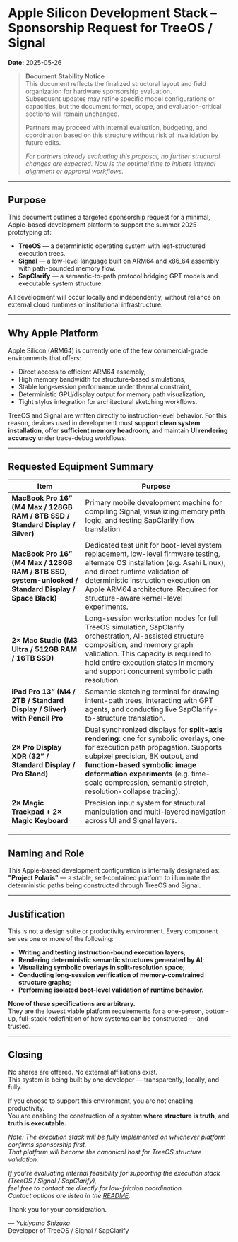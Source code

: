 # Apple Silicon Development Stack – Sponsorship Request for TreeOS / Signal  
**Date:** 2025-05-26  

> **Document Stability Notice**  
> This document reflects the finalized structural layout and field organization for hardware sponsorship evaluation.  
> Subsequent updates may refine specific model configurations or capacities, but the document format, scope, and evaluation-critical sections will remain unchanged.  
>  
> Partners may proceed with internal evaluation, budgeting, and coordination based on this structure without risk of invalidation by future edits.
>
> *For partners already evaluating this proposal, no further structural changes are expected. Now is the optimal time to initiate internal alignment or approval workflows.*

---

## Purpose

This document outlines a targeted sponsorship request for a minimal, Apple-based development platform to support the summer 2025 prototyping of:

- **TreeOS** — a deterministic operating system with leaf-structured execution trees.
- **Signal** — a low-level language built on ARM64 and x86_64 assembly with path-bounded memory flow.
- **SapClarify** — a semantic-to-path protocol bridging GPT models and executable system structure.

All development will occur locally and independently, without reliance on external cloud runtimes or institutional infrastructure.

---

## Why Apple Platform

Apple Silicon (ARM64) is currently one of the few commercial-grade environments that offers:

- Direct access to efficient ARM64 assembly,
- High memory bandwidth for structure-based simulations,
- Stable long-session performance under thermal constraint,
- Deterministic GPU/display output for memory path visualization,
- Tight stylus integration for architectural sketching workflows.

TreeOS and Signal are written directly to instruction-level behavior. For this reason, devices used in development must **support clean system installation**, offer **sufficient memory headroom**, and maintain **UI rendering accuracy** under trace-debug workflows.

---

## Requested Equipment Summary

| Item | Purpose |
|------|---------|
| **MacBook Pro 16” (M4 Max / 128GB RAM / 8TB SSD / Standard Display / Silver)** | Primary mobile development machine for compiling Signal, visualizing memory path logic, and testing SapClarify flow translation. |
| **MacBook Pro 16” (M4 Max / 128GB RAM / 8TB SSD, system-unlocked / Standard Display / Space Black)** | Dedicated test unit for boot-level system replacement, low-level firmware testing, alternate OS installation (e.g. Asahi Linux), and direct runtime validation of deterministic instruction execution on Apple ARM64 architecture. Required for structure-aware kernel-level experiments. |
| **2× Mac Studio (M3 Ultra / 512GB RAM / 16TB SSD)** | Long-session workstation nodes for full TreeOS simulation, SapClarify orchestration, AI-assisted structure composition, and memory graph validation. This capacity is required to hold entire execution states in memory and support concurrent symbolic path resolution. |
| **iPad Pro 13” (M4 / 2TB / Standard Display / Sliver) with Pencil Pro** | Semantic sketching terminal for drawing intent-path trees, interacting with GPT agents, and conducting live SapClarify-to-structure translation. |
| **2× Pro Display XDR (32” / Standard Display / Pro Stand)** | Dual synchronized displays for **split-axis rendering**: one for symbolic overlays, one for execution path propagation. Supports subpixel precision, 8K output, and **function-based symbolic image deformation experiments** (e.g. time-scale compression, semantic stretch, resolution-collapse tracing). |
| **2× Magic Trackpad + 2× Magic Keyboard** | Precision input system for structural manipulation and multi-layered navigation across UI and Signal layers. |

---

## Naming and Role

This Apple-based development configuration is internally designated as:  
**"Project Polaris"** — a stable, self-contained platform to illuminate the deterministic paths being constructed through TreeOS and Signal.

---

## Justification

This is not a design suite or productivity environment. Every component serves one or more of the following:

- **Writing and testing instruction-bound execution layers**;
- **Rendering deterministic semantic structures generated by AI**;
- **Visualizing symbolic overlays in split-resolution space**;
- **Conducting long-session verification of memory-constrained structure graphs**;
- **Performing isolated boot-level validation of runtime behavior.**

**None of these specifications are arbitrary.**  
They are the lowest viable platform requirements for a one-person, bottom-up, full-stack redefinition of how systems can be constructed — and trusted.

---

## Closing

No shares are offered. No external affiliations exist.  
This system is being built by one developer — transparently, locally, and fully.

If you choose to support this environment, you are not enabling productivity.  
You are enabling the construction of a system **where structure is truth**, and **truth is executable.**

*Note: The execution stack will be fully implemented on whichever platform confirms sponsorship first.  
That platform will become the canonical host for TreeOS structure validation.*

*If you're evaluating internal feasibility for supporting the execution stack (TreeOS / Signal / SapClarify),  
feel free to contact me directly for low-friction coordination.  
Contact options are listed in the [README](./README.md).*

Thank you for your consideration.

— *Yukiyama Shizuka*  
Developer of TreeOS / Signal / SapClarify  
